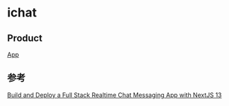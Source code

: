 # ichat

## Product
[App](https://ichat-kappa.vercel.app/)

## 参考
[Build and Deploy a Full Stack Realtime Chat Messaging App with NextJS 13](https://www.youtube.com/watch?v=NlXfg5Pxxh8&list=PL3fx25FKwJ6I4vJNljUfVuT9Da_gl42ZI&index=7)



